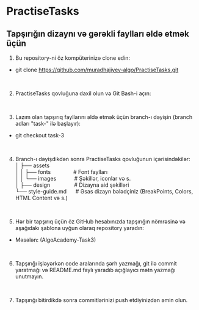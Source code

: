 # PractiseTasks

## Tapşırığın dizaynı və gərəkli faylları əldə etmək üçün

1. Bu repository-ni öz kompüterinizə clone edin:

- git clone https://github.com/muradhajiyev-algo/PractiseTasks.git

<br />

2. PractiseTasks qovluğuna daxil olun və Git Bash-i açın:

<br />

3. Lazım olan tapşırıq fayllarını əldə etmək üçün branch-ı dəyişin (branch adları "task-" ilə başlayır):

- git checkout task-3

<br />

4. Branch-ı dəyişdikdən sonra PractiseTasks qovluğunun içərisindəkilər: <br/>
   │ ├── assets <br/>
   │ │ ├── fonts &nbsp;&nbsp;&nbsp;&nbsp;&nbsp;&nbsp;&nbsp;&nbsp;&nbsp;&nbsp;&nbsp;&nbsp;&nbsp; # Font faylları <br/>
   │ │ └── images &nbsp;&nbsp;&nbsp;&nbsp;&nbsp;&nbsp;&nbsp;&nbsp;&nbsp;&nbsp; # Şəkillər, iconlar və s. <br/>
   │ ├── design &nbsp;&nbsp;&nbsp;&nbsp;&nbsp;&nbsp;&nbsp;&nbsp;&nbsp;&nbsp;&nbsp;&nbsp;&nbsp;&nbsp; # Dizayna aid şəkilləri <br/>
   └── style-guide.md &nbsp;&nbsp;&nbsp;&nbsp; # Əsas dizayn bələdçiniz (BreakPoints, Colors, HTML Content və s.) <br/>

<br />

5. Hər bir tapşırıq üçün öz GitHub hesabınızda tapşırığın nömrəsinə və aşağıdakı şablona uyğun olaraq repository yaradın:

- Məsələn: (AlgoAcademy-Task3)

<br />

6. Tapşırığı işləyərkən code aralarında şərh yazmağı, git ilə commit yaratmağı və README.md faylı yaradıb açığlayıcı mətn yazmağı unutmayın.

<br />

7. Tapşırığı bitirdikdə sonra commitlərinizi push etdiyinizdən əmin olun.
